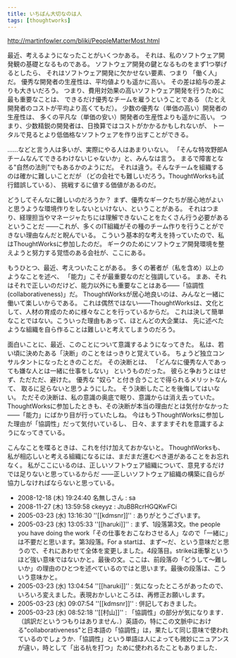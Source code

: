 ```yaml
---
title: いちばん大切なのは人
tags: [thoughtworks]
---
```


http://martinfowler.com/bliki/PeopleMatterMost.html

最近、考えるようになったことがいくつかある。
それは、私のソフトウェア開発観の基礎となるものである。
ソフトウェア開発の鍵となるものをまず1つ挙げるとしたら、
それはソフトウェア開発に欠かせない要素、つまり
「働く人」だ。
優秀な開発者の生産性は、平均値よりも遥かに高い。
その差は給与の差よりも大きいだろう。
つまり、費用対効果の高いソフトウェア開発を行うために最も重要なことは、
できるだけ優秀なチームを雇うということである
（たとえ開発者のコストが平均より高くてもだ）。
少数の優秀な（単価の高い）開発者の生産性は、
多くの平凡な（単価の安い）開発者の生産性よりも遥かに高い。
つまり、少数精鋭の開発者は、日換算ではコストがかかるかもしれないが、
トータルで見るとより低価格なソフトウェアを作り出すことができる。

……などと言う人は多いが、実際にやる人はあまりいない。
「そんな特攻野郎Aチームなんてできるわけないじゃないか」と、みんなは言う。
まるで障害となる"自然の法則"でもあるかのようにだ。
それは違う。そんなチームを組織するのは確かに難しいことだが
（どの会社でも難しいだろう。ThoughtWorksも試行錯誤している）、
挑戦するに値する価値があるのだ。

どうしてそんなに難しいのだろうか？
まず、優秀なギークたちが居心地がよいと思うような環境作りをしないといけない、ということがある。
それはつまり、経理担当やマネージャたちには理解できないことをたくさん行う必要があるということだ
——これが、多くのIT組織がその種のチーム作りを行うことができない理由なんだと睨んでいる。
こういう基本的な考えを持っていたので、私はThoughtWorksに参加したのだ。
ギークのためにソフトウェア開発環境を整えようと努力する覚悟のある会社が、ここにある。

もうひとつ、最近、考えついたことがある。
多くの著者が（私を含め）以上のようなことを述べ、
「能力」こそが最重要なのだと強調している。
まあ、それはそれで正しいのだけど、能力以外にも重要なことはある——「協調性(collaborativeness)」だ。
ThoughtWorksが居心地良いのは、みんなと一緒に働いて楽しいからである。
これは偶然ではない——ThoughtWorksは、文化として、人材の育成のために様々なことを行っているからだ。
これは決して簡単なことではない。こういった理由もあって、ほとんどの大企業は、
先に述べたような組織を自ら作ることは難しいと考えてしまうのだろう。

面白いことに、最近、このことについて意識するようになってきた。
私は、若い頃に決めたある「決断」のことをはっきりと覚えている。
ちょうど独立コンサルタントになったときのことだ。
その決断とは、
「どんなに優秀な人であっても嫌な人とは一緒に仕事をしない」
というものだった。
彼らと争おうとはせず、ただただ、避けた。
優秀な "奴ら" と付き合うことで得られるメリットなんて、
取るに足らないと思うようにした。
そう決断したことを後悔してはいない。
ただその決断は、私の意識の奥底で眠り、意識からは消え去っていた。
ThoughtWorksに参加したときも、その決断が本当の理由だとは気付かなかった
——「能力」にばかり目が行っていたしね。
今はもうThoughtWorksに参加した理由が「協調性」だって気付いているし、
日々、ますますそれを意識するようになってきている。

こんなことを喋るときは、これを付け加えておかないと。
ThoughtWorksも、私が相応しいと考える組織になるには、まだまだ進むべき道があることをお忘れなく。
私がここにいるのは、正しいソフトウェア組織について、意見するだけでは足りないと思っているからだ
——正しいソフトウェア組織の構築に自らが協力しなければならないと思っている。


* 2008-12-18 (木) 19:24:40 名無しさん : sa
* 2008-11-27 (木) 13:59:58 ckeyyz : JtuBBRcrHGQKwFCi
* 2005-03-23 (水) 13:16:30 ''[[kdmsnr]]'' : ありがとうございます。
* 2005-03-23 (水) 13:05:33 ''[[haruki]]'' : まず、1段落第3文。the people you have doing the work「その仕事をおこなわさせる人」なので「一緒に」は不要だと思います。第3段落。For a startは、まず〜だ、という意味だと思うので、それにあわせて全体を変更しました。4段落目。strikeは衝撃というほど強い意味ではないかと。最後の文。ここは、前段落の「どうして〜難しいか」の理由のひとつを述べているのではと思います。最後の段落は、こういう意味かと。
* 2005-03-23 (水) 13:04:54 ''[[haruki]]'' : 気になったところがあったので、いろいろ変えました。表現おかしいところは、再修正お願いします。
* 2005-03-23 (水) 09:07:54 ''[[kdmsnr]]'' : 併記しておきました。
* 2005-03-23 (水) 08:52:18 ''[[村山]]'' : 「協調性」の部分が気になります．（誤訳だというつもりはありません．）英語の，特にこの文脈中における"collaborativeness"と日本語の「協調性」は，果たして同じ意味で使われているのでしょうか．「協調性」という単語は人によっても微妙にニュアンスが違い，時として「出る杭を打つ」ために使われるたこともありました．
